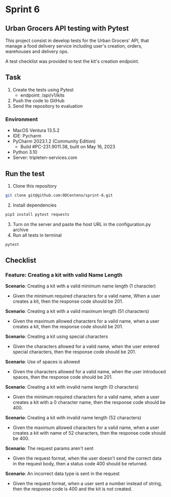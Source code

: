 # Sprint 6

## Urban Grocers API testing with Pytest

This project consist in develop tests for the Urban 
Grocers' API, that manage a food delivery service including
user's creation, orders, warehouses and delivery ops.

A test checklist was provided to test the kit's creation endpoint.

## Task

1. Create the tests using Pytest
   - endpoint: /api/v1/kits
2. Push the code to GitHub
3. Send the repository to evaluation

### Environment
- MacOS Ventura 13.5.2
- IDE: Pycharm
- PyCharm 2023.1.2 (Community Edition)
  - Build #PC-231.9011.38, built on May 16, 2023
- Python 3.10
- Server: tripleten-services.com

## Run the test
1. Clone this repository
```bash
git clone git@github.com:ODCenteno/sprint-6.git
```
2. Install dependencies
```bash
pip3 install pytest requests
```
3. Turn on the server and paste the host URL in the configuration.py archive
4. Run all tests in terminal
```bash
pytest
```

## Checklist
### Feature: Creating a kit with valid Name Length
__Scenario__: Creating a kit with a valid minimum name length (1 character)
- Given the minimum required characters for a valid name, 
When a user creates a kit, then the response code should be 201.

__Scenario__: Creating a kit with a valid maximum length (51 characters)
- Given the maximum allowed characters for a valid name, when a user creates a kit, then
the response code should be 201.

__Scenario__: Creating a kit using special characters 
- Given the characters allowed for a valid name, when the user entered special characters,
then the response code should be 201.

__Scenario__: Use of spaces is allowed
- Given the characters allowed for a valid name, when the user introduced spaces,
then the response code should be 201.

__Scenario__: Creating a kit with invalid name length (0 characters)
- Given the minimum required characters for a valid name, when a user
creates a kit with a 0 character name, then the response code should be 400.

__Scenario__: Creating a kit with invalid name length (52 characters)
- Given the maximum allowed characters for a valid name, when a user creates a kit with name of 52 characters, 
then the response code should be 400.

__Scenario__: The request params aren't sent
- Given the request format, when the user doesn't send the correct data in the request body, then 
a status code 400 should be returned.

__Scenario__: An incorrect data type is sent in the request
- Given the request format, when a user sent a number instead of string, 
then the response code is 400 and the kit is not created.


